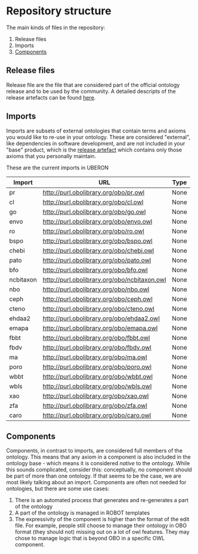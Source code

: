 # Repository structure

The main kinds of files in the repository:

1. Release files
2. Imports
3. [Components](#Components)

## Release files
Release file are the file that are considered part of the official ontology release and to be used by the community. A detailed descripts of the release artefacts can be found [here](https://github.com/INCATools/ontology-development-kit/blob/master/docs/ReleaseArtefacts.md).

## Imports
Imports are subsets of external ontologies that contain terms and axioms you would like to re-use in your ontology. These are considered "external", like dependencies in software development, and are not included in your "base" product, which is the [release artefact](https://github.com/INCATools/ontology-development-kit/blob/master/docs/ReleaseArtefacts.md) which contains only those axioms that you personally maintain.

These are the current imports in UBERON

| Import | URL | Type |
| ------ | --- | ---- |
| pr | http://purl.obolibrary.org/obo/pr.owl | None |
| cl | http://purl.obolibrary.org/obo/cl.owl | None |
| go | http://purl.obolibrary.org/obo/go.owl | None |
| envo | http://purl.obolibrary.org/obo/envo.owl | None |
| ro | http://purl.obolibrary.org/obo/ro.owl | None |
| bspo | http://purl.obolibrary.org/obo/bspo.owl | None |
| chebi | http://purl.obolibrary.org/obo/chebi.owl | None |
| pato | http://purl.obolibrary.org/obo/pato.owl | None |
| bfo | http://purl.obolibrary.org/obo/bfo.owl | None |
| ncbitaxon | http://purl.obolibrary.org/obo/ncbitaxon.owl | None |
| nbo | http://purl.obolibrary.org/obo/nbo.owl | None |
| ceph | http://purl.obolibrary.org/obo/ceph.owl | None |
| cteno | http://purl.obolibrary.org/obo/cteno.owl | None |
| ehdaa2 | http://purl.obolibrary.org/obo/ehdaa2.owl | None |
| emapa | http://purl.obolibrary.org/obo/emapa.owl | None |
| fbbt | http://purl.obolibrary.org/obo/fbbt.owl | None |
| fbdv | http://purl.obolibrary.org/obo/fbdv.owl | None |
| ma | http://purl.obolibrary.org/obo/ma.owl | None |
| poro | http://purl.obolibrary.org/obo/poro.owl | None |
| wbbt | http://purl.obolibrary.org/obo/wbbt.owl | None |
| wbls | http://purl.obolibrary.org/obo/wbls.owl | None |
| xao | http://purl.obolibrary.org/obo/xao.owl | None |
| zfa | http://purl.obolibrary.org/obo/zfa.owl | None |
| caro | http://purl.obolibrary.org/obo/caro.owl | None |

## Components
Components, in contrast to imports, are considered full members of the ontology. This means that any axiom in a component is also included in the ontology base - which means it is considered _native_ to the ontology. While this sounds complicated, consider this: conceptually, no component should be part of more than one ontology. If that seems to be the case, we are most likely talking about an import. Components are often not needed for ontologies, but there are some use cases:

1. There is an automated process that generates and re-generates a part of the ontology
2. A part of the ontology is managed in ROBOT templates
3. The expressivity of the component is higher than the format of the edit file. For example, people still choose to manage their ontology in OBO format (they should not) missing out on a lot of owl features. They may chose to manage logic that is beyond OBO in a specific OWL component.



